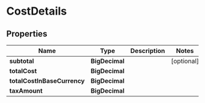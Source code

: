 

# CostDetails


## Properties

| Name | Type | Description | Notes |
|------------ | ------------- | ------------- | -------------|
|**subtotal** | **BigDecimal** |  |  [optional] |
|**totalCost** | **BigDecimal** |  |  |
|**totalCostInBaseCurrency** | **BigDecimal** |  |  |
|**taxAmount** | **BigDecimal** |  |  |



